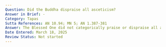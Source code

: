 ```yaml
---
Question: Did the Buddha dispraise all asceticism?
Answer in Brief: -
Category: Tapas
Sutta References: AN 10.94; MN 5; AN 1.387-381
Answer: The Blessed One did not categorically praise or dispraise all asceticism or all ascetics.
Date Entered: March 18, 2025
Review Status: Not started
---
```

